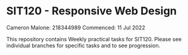 SIT120 - Responsive Web Design
==============================
Cameron Malone: 218344989
Commenced: 11 Jul 2022

This repository contains Weekly practical tasks for SIT120. Please see individual
branches for specific tasks and to see progression. 
